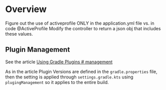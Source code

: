 # Overview

Figure out the use of activeprofile ONLY in the application.yml file vs. in code @ActiveProfile
Modify the controller to return a json obj that includes these values.
## Plugin Management

See the article [Using Gradle Plugins # management](https://docs.gradle.org/current/userguide/plugins.html#sec:plugin_version_management)

As in the article Plugin Versions are defined in the `gradle.properties` file, then the setting is applied through `settings.gradle.kts` using `plugingManagement` so it applies to the entire build.

